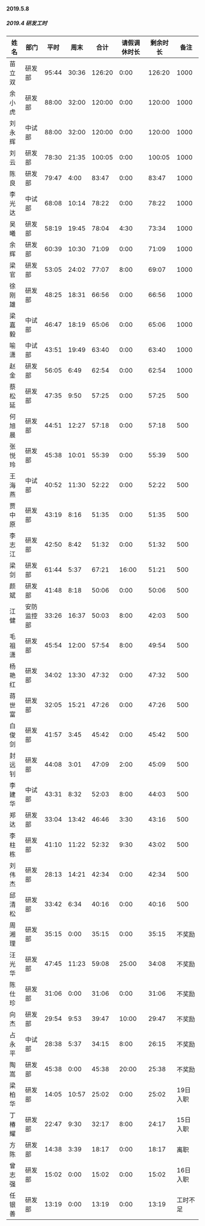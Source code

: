 
#### 2019.5.8

##### 2019.4 研发工时

姓名|部门|平时|周末|合计|请假调休时长|剩余时长|备注
--|---|---|---|---|---|---|---
苗立双|研发部|95:44|30:36|126:20|0:00|126:20|1000
余小虎|研发部|88:00|32:00|120:00|0:00|120:00|1000
刘永辉|中试部|88:00|32:00|120:00|0:00|120:00|1000
刘云|研发部|78:30|21:35|100:05|0:00|100:05|1000
陈良|研发部|79:47|4:00|83:47|0:00|83:47|1000
李光达|中试部|68:08|10:14|78:22|0:00|78:22|1000
吴曦|研发部|58:19|19:45|78:04|4:30|73:34|1000
余辉|研发部|60:39|10:30|71:09|0:00|71:09|1000
梁官|研发部|53:05|24:02|77:07|8:00|69:07|1000
徐刚雄|研发部|48:25|18:31|66:56|0:00|66:56|1000
梁嘉毅|中试部|46:47|18:19|65:06|0:00|65:06|1000
喻潇|中试部|43:51|19:49|63:40|0:00|63:40|1000
赵金|研发部|56:05|6:49|62:54|0:00|62:54|1000
蔡松延|研发部|47:35|9:50|57:25|0:00|57:25|500
何旭晨|研发部|44:51|12:27|57:18|0:00|57:18|500
张悦玲|研发部|45:38|10:01|55:39|0:00|55:39|500
王海燕|中试部|40:52|11:30|52:22|0:00|52:22|500
贾中原|研发部|43:19|8:16|51:35|0:00|51:35|500
李志江|研发部|42:50|8:42|51:32|0:00|51:32|500
梁剑|研发部|61:44|5:37|67:21|16:00|51:21|500
颜斌|研发部|41:48|8:18|50:06|0:00|50:06|500
江健|安防监控部|33:26|16:37|50:03|8:00|42:03|500
毛祖潇|研发部|45:54|12:00|57:54|8:00|49:54|500
杨艳红|研发部|34:02|13:30|47:32|0:00|47:32|500
蒋世富|研发部|32:05|15:21|47:26|0:00|47:26|500
白俊剑|研发部|41:57|3:45|45:42|0:00|45:42|500
封远钊|研发部|44:08|3:01|47:09|2:00|45:09|500
李建华|中试部|43:31|8:32|52:03|8:00|44:03|500
郑达|研发部|33:04|13:42|46:46|3:30|43:16|500
李柱栋|研发部|41:10|11:22|52:32|9:30|43:02|500
刘伟杰|研发部|28:13|14:21|42:34|0:00|42:34|500
邱清松|研发部|33:42|6:34|40:16|0:00|40:16|500
周湘理|研发部|35:15|0:00|35:15|0:00|35:15|不奖励
汪光华|研发部|47:45|11:23|59:08|25:00|34:08|不奖励
陈仕珍|研发部|31:06|0:00|31:06|0:00|31:06|不奖励
向杰|研发部|29:54|9:53|39:47|10:00|29:47|不奖励
占永平|中试部|28:38|5:37|34:15|8:00|26:15|不奖励
陶嵩|研发部|45:38|0:00|45:38|20:00|25:38|不奖励
梁柏华|研发部|14:05|10:57|25:02|0:00|25:02|19日入职
丁椿耀|研发部|22:47|9:30|32:17|8:00|24:17|15日入职
方陈|研发部|14:38|3:39|18:17|0:00|18:17|离职
曾志强|研发部|15:02|0:00|15:02|0:00|15:02|16日入职
任银善|研发部|13:19|0:00|13:19|0:00|13:19|工时不足

